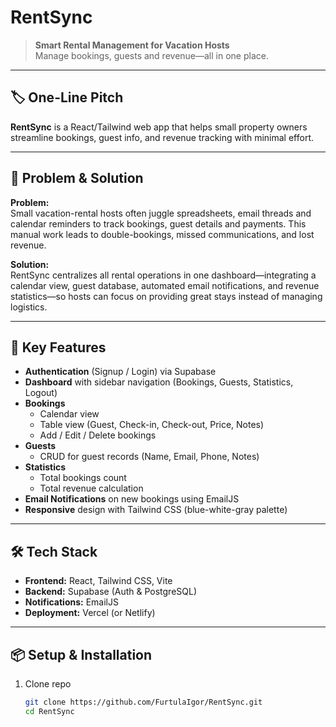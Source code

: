 # RentSync

> **Smart Rental Management for Vacation Hosts**  
> Manage bookings, guests and revenue—all in one place.

---

## 🏷️ One-Line Pitch

**RentSync** is a React/Tailwind web app that helps small property owners streamline bookings, guest info, and revenue tracking with minimal effort.

---

## 🎯 Problem & Solution

**Problem:**  
Small vacation-rental hosts often juggle spreadsheets, email threads and calendar reminders to track bookings, guest details and payments. This manual work leads to double-bookings, missed communications, and lost revenue.

**Solution:**  
RentSync centralizes all rental operations in one dashboard—integrating a calendar view, guest database, automated email notifications, and revenue statistics—so hosts can focus on providing great stays instead of managing logistics.

---

## 🚀 Key Features

- **Authentication** (Signup / Login) via Supabase  
- **Dashboard** with sidebar navigation (Bookings, Guests, Statistics, Logout)  
- **Bookings**  
  - Calendar view  
  - Table view (Guest, Check-in, Check-out, Price, Notes)  
  - Add / Edit / Delete bookings  
- **Guests**  
  - CRUD for guest records (Name, Email, Phone, Notes)  
- **Statistics**  
  - Total bookings count  
  - Total revenue calculation  
- **Email Notifications** on new bookings using EmailJS  
- **Responsive** design with Tailwind CSS (blue-white-gray palette)

---

## 🛠️ Tech Stack

- **Frontend:** React, Tailwind CSS, Vite  
- **Backend:** Supabase (Auth & PostgreSQL)  
- **Notifications:** EmailJS  
- **Deployment:** Vercel (or Netlify)

---

## 📦 Setup & Installation

1. Clone repo  
   ```bash
   git clone https://github.com/FurtulaIgor/RentSync.git
   cd RentSync

